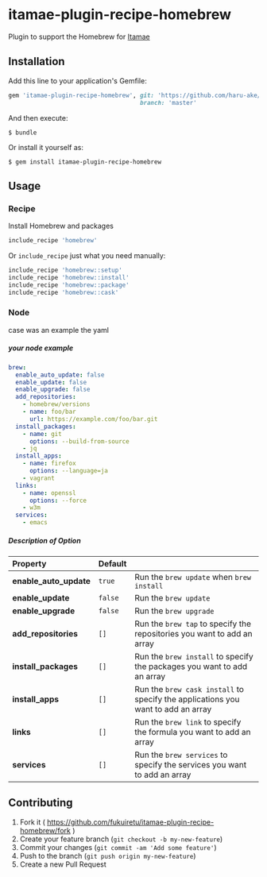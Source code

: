 # itamae-plugin-recipe-homebrew

Plugin to support the Homebrew for [Itamae](https://github.com/itamae-kitchen/itamae)


## Installation

Add this line to your application's Gemfile:

```ruby
gem 'itamae-plugin-recipe-homebrew', git: 'https://github.com/haru-ake/itamae-plugin-recipe-homebrew.git',
                                     branch: 'master'
```

And then execute:

    $ bundle

Or install it yourself as:

    $ gem install itamae-plugin-recipe-homebrew

## Usage

### Recipe

Install Homebrew and packages

```ruby
include_recipe 'homebrew'
```

Or `include_recipe` just what you need manually:

```ruby
include_recipe 'homebrew::setup'
include_recipe 'homebrew::install'
include_recipe 'homebrew::package'
include_recipe 'homebrew::cask'
```

### Node

case was an example the yaml

##### your node example
```yaml
brew:
  enable_auto_update: false
  enable_update: false
  enable_upgrade: false
  add_repositories:
    - homebrew/versions
    - name: foo/bar
      url: https://example.com/foo/bar.git
  install_packages:
    - name: git
      options: --build-from-source
    - jq
  install_apps:
    - name: firefox
      options: --language=ja
    - vagrant
  links:
    - name: openssl
      options: --force
    - w3m
  services:
    - emacs
```

##### Description of Option

| Property               | Default |                                                                                  |
|:-----------------------|:--------|:---------------------------------------------------------------------------------|
| **enable_auto_update** | `true`  | Run the `brew update` when `brew install`                                        |
| **enable_update**      | `false` | Run the `brew update`                                                            |
| **enable_upgrade**     | `false` | Run the `brew upgrade`                                                           |
| **add_repositories**   | `[]`    | Run the `brew tap` to specify the repositories you want to add an array          |
| **install_packages**   | `[]`    | Run the `brew install` to specify the packages you want to add an array          |
| **install_apps**       | `[]`    | Run the `brew cask install` to specify the applications you want to add an array |
| **links**              | `[]`    | Run the `brew link` to specify the formula you want to add an array              |
| **services**           | `[]`    | Run the `brew services` to specify the services you want to add an array         |

## Contributing

1. Fork it ( https://github.com/fukuiretu/itamae-plugin-recipe-homebrew/fork )
2. Create your feature branch (`git checkout -b my-new-feature`)
3. Commit your changes (`git commit -am 'Add some feature'`)
4. Push to the branch (`git push origin my-new-feature`)
5. Create a new Pull Request
